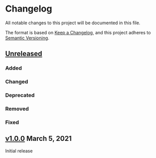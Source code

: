 # Changelog
All notable changes to this project will be documented in this file.

The format is based on [Keep a Changelog](https://keepachangelog.com/en/1.0.0/),
and this project adheres to [Semantic Versioning](https://semver.org/spec/v2.0.0.html).

## [Unreleased]

### Added

### Changed

### Deprecated

### Removed

### Fixed

## [v1.0.0] March 5, 2021

Initial release

[Unreleased]: <https://github.com/stac-extensions/remote-data/compare/v1.0.0...HEAD>
[v1.0.0]: <https://github.com/stac-extensions/remote-data/tree/v1.0.0>

